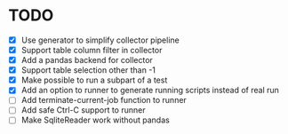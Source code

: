 # TODO

- [x] Use generator to simplify collector pipeline
- [x] Support table column filter in collector
- [x] Add a pandas backend for collector
- [x] Support table selection other than -1
- [x] Make possible to run a subpart of a test
- [x] Add an option to runner to generate running scripts instead of real run
- [ ] Add terminate-current-job function to runner
- [ ] Add safe Ctrl-C support to runner
- [ ] Make SqliteReader work without pandas
